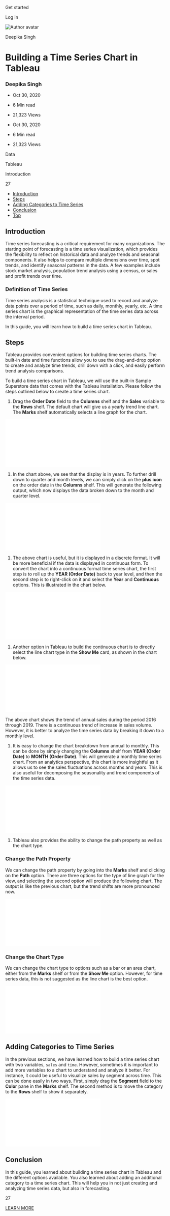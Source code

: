 <span data-css-15b13by="" aria-hidden="false">Get started</span>

<span data-css-15b13by="" aria-hidden="false">Log in</span>

<img src="../../pluralsight.imgix.net/author/lg/c83827e7-f216-4494-a2d3-5c84aa7047e8.png" alt="Author avatar" class="jsx-3841407315" />

Deepika Singh

Building a Time Series Chart in Tableau
=======================================

### Deepika Singh

-   Oct 30, 2020
-   6 Min read
-   21,323 Views

-   Oct 30, 2020
-   <span class="jsx-3759398792" itemprop="timeRequired">6 Min</span> read
-   21,323 Views

<span class="jsx-3759398792"></span>

<span data-css-1997kh1="">Data</span>

<span class="jsx-3759398792"></span>

<span data-css-1997kh1=""> Tableau</span>

Introduction

27

-   <a href="#module-introduction" class="menu-link">Introduction</a>
-   <a href="#module-steps" class="menu-link">Steps</a>
-   <a href="#module-addingcategoriestotimeseries" class="menu-link">Adding Categories to Time Series</a>
-   <a href="#module-conclusion" class="menu-link">Conclusion</a>
-   <a href="#top" class="menu-link">Top</a>

Introduction
------------

Time series forecasting is a critical requirement for many organizations. The starting point of forecasting is a time series visualization, which provides the flexibility to reflect on historical data and analyze trends and seasonal components. It also helps to compare multiple dimensions over time, spot trends, and identify seasonal patterns in the data. A few examples include stock market analysis, population trend analysis using a census, or sales and profit trends over time.

### Definition of Time Series

Time series analysis is a statistical technique used to record and analyze data points over a period of time, such as daily, monthly, yearly, etc. A time series chart is the graphical representation of the time series data across the interval period.

In this guide, you will learn how to build a time series chart in Tableau.

Steps
-----

Tableau provides convenient options for building time series charts. The built-in date and time functions allow you to use the drag-and-drop option to create and analyze time trends, drill down with a click, and easily perform trend analysis comparisons.

To build a time series chart in Tableau, we will use the built-in Sample Superstore data that comes with the Tableau installation. Please follow the steps outlined below to create a time series chart.

1.  Drag the **Order Date** field to the **Columns** shelf and the **Sales** variable to the **Rows** shelf. The default chart will give us a yearly trend line chart. The **Marks** shelf automatically selects a line graph for the chart.

![ts1](../../pluralsight2.imgix.net/guides/33efc0d6-bf1d-4103-b7a9-31bb8811773d_Fig2.0.html)

1.  In the chart above, we see that the display is in years. To further drill down to quarter and month levels, we can simply click on the **plus icon** on the order date in the **Columns** shelf. This will generate the following output, which now displays the data broken down to the month and quarter level.

![ts2](../../pluralsight2.imgix.net/guides/18f07f87-98cf-4563-9739-c0021329abb1_Fig2.1.html)

1.  The above chart is useful, but it is displayed in a discrete format. It will be more beneficial if the data is displayed in continuous form. To convert the chart into a continuous format time series chart, the first step is to roll up the **YEAR (Order Date)** back to year level, and then the second step is to right-click on it and select the **Year** and **Continuous** options. This is illustrated in the chart below.

![ts3](../../pluralsight2.imgix.net/guides/4446c6f9-1bc0-4f02-bebd-215d29cfb8f9_fig_2.3.html)

1.  Another option in Tableau to build the continuous chart is to directly select the line chart type in the **Show Me** card, as shown in the chart below.

![ts4](../../pluralsight2.imgix.net/guides/8bc4d2c1-20ba-44d9-a8b3-33dfe6662254_Fig_2.4.html)

The above chart shows the trend of annual sales during the period 2016 through 2019. There is a continuous trend of increase in sales volume. However, it is better to analyze the time series data by breaking it down to a monthly level.

1.  It is easy to change the chart breakdown from annual to monthly. This can be done by simply changing the **Columns** shelf from **YEAR (Order Date)** to **MONTH (Order Date)**. This will generate a monthly time series chart. From an analytics perspective, this chart is more insightful as it allows us to see the sales fluctuations across months and years. This is also useful for decomposing the seasonality and trend components of the time series data.

![ts5](../../pluralsight2.imgix.net/guides/511cfc9f-7007-4822-83e2-559ca88c5958_Fig_2.5.html)

1.  Tableau also provides the ability to change the path property as well as the chart type.

### Change the Path Property

We can change the path property by going into the **Marks** shelf and clicking on the **Path** option. There are three options for the type of line graph for the view, and selecting the second option will produce the following chart. The output is like the previous chart, but the trend shifts are more pronounced now.

![ts6](../../pluralsight2.imgix.net/guides/043ce8c4-902a-4f08-9017-0fc706e1866f_Fig_2.6.html)

### Change the Chart Type

We can change the chart type to options such as a bar or an area chart, either from the **Marks** shelf or from the **Show Me** option. However, for time series data, this is not suggested as the line chart is the best option.

![ts7](../../pluralsight2.imgix.net/guides/89221260-3037-4f17-b95d-bdeb2f6c68f5_Figure2.7.html)

Adding Categories to Time Series
--------------------------------

In the previous sections, we have learned how to build a time series chart with two variables, <span class="jsx-3120878690">`sales`</span> and <span class="jsx-3120878690">`time`</span>. However, sometimes it is important to add more variables to a chart to understand and analyze it better. For instance, it could be useful to visualize sales by segment across time. This can be done easily in two ways. First, simply drag the **Segment** field to the **Color** pane in the **Marks** shelf. The second method is to move the category to the **Rows** shelf to show it separately.

![ts8](../../pluralsight2.imgix.net/guides/01a123a6-35bd-48bb-b912-268abc2be230_Fig2.8.html)

Conclusion
----------

In this guide, you learned about building a time series chart in Tableau and the different options available. You also learned about adding an additional category to a time series chart. This will help you in not just creating and analyzing time series data, but also in forecasting.

27

[<span data-css-15b13by="" aria-hidden="false">LEARN MORE</span>](https://www.pluralsight.com/product/paths)
